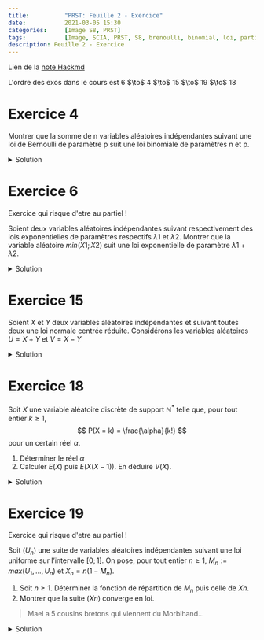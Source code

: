```yaml
---
title:          "PRST: Feuille 2 - Exercice"
date:           2021-03-05 15:30
categories:     [Image S8, PRST]
tags:           [Image, SCIA, PRST, S8, brenoulli, binomial, loi, partiel]
description: Feuille 2 - Exercice
---
```

Lien de la [note Hackmd](https://hackmd.io/@lemasymasa/BJH0y8-X_)

<div class="alert alert-info" role="alert" markdown="1">
L'ordre des exos dans le cours est 6 $\to$ 4 $\to$ 15 $\to$ 19 $\to$ 18
</div>

# Exercice 4

Montrer que la somme de n variables aléatoires indépendantes suivant une loi de Bernoulli de paramètre p suit une loi binomiale de paramètres n et p.

<details markdown="1">
<summary>Solution</summary>
$1^{ere}$ etape: Fonction caracteristique de $\mathcal B(n,p)$, Pour $k\in\text{{}0,1,2,...,n\text{}}$

<div class="alert alert-danger" role="alert" markdown="1">
$$
P(X=k)=\binom{n}{k}p^k(1-p)^{n-k}
$$
</div>

$$
\begin{aligned}
E(e^{itX})&=\sum_{k=0}^{n}e^{itk}P(X=k)\\
&= \sum_{k=0}^{n}e^{itk}\binom{n}{k}p^k(1-p)^{n-k}\\
&= \sum_{k=0}^{n}\binom{n}{k}a^kb^{n-k} = (pe^{it}+n-p)
\end{aligned}
$$

$2^e$ etape: Soient $X_1,...,X_n$ $n$ v.a. independantes de loi $\mathcal B(p)$ 

$$
\begin{aligned}
\phi_{X_1+...+X_n}(t) &= (\phi_{X_1}(t))^1\\
\phi_{X_1+...+X_n}'(t) &= (pe^{it} + 1 - p)^n
\end{aligned}
$$

</details>

# Exercice 6
<div class="alert alert-danger" role="alert" markdown="1">
Exercice qui risque d'etre au partiel !
</div>

Soient deux variables aléatoires indépendantes suivant respectivement des lois exponentielles de paramètres respectifs $\lambda1$ et $\lambda2$. Montrer que la variable aléatoire $min(X1; X2)$ suit une loi exponentielle de paramètre $\lambda1 + \lambda2$.

<details markdown="1">
<summary>Solution</summary>

On cherche:

$$
\begin{aligned}
Y&=min(X1, X2)\\
R_Y(x) &= e^{-(\lambda_1+\lambda_2)x}
\end{aligned}
$$

On pose $Y=\min(X_1,X_2)$. Par definition, pour $x\gt0$:

$$
\begin{aligned}
R_Y(x) &= P(Y\gt x)\\
&= P(min(X_1, X_2)\gt x)
\end{aligned}
$$

<div class="alert alert-warning" role="alert" markdown="1">
Point de logique: si le minimum est plus grand que $x$ alors les 2 sont plus grnads que $x$.
</div>

$$
R_Y(x) = P(\text{{}X_1\gt x\text{}}\cap\text{{}X_2\gt x\text{}})
$$

$X_1$ et $X_2$ sont independantes donc:

$$
\begin{aligned}
R_Y(x) &= P(X_1\gt X_2)P(X_2\gt x) = e^{-\lambda_1x}\times e^{-\lambda_1x}\\
&= e^{-(\lambda_1+\lambda_2)x}
\end{aligned}
$$

Conclusion: $Y\sim \xi(\lambda_1+\lambda_2)$

</details>

# Exercice 15
Soient $X$ et $Y$ deux variables aléatoires indépendantes et suivant toutes deux une loi normale centrée réduite. Considérons les variables aléatoires $U = X + Y$ et $V = X − Y$

<details markdown="1">
<summary>Solution</summary>
1. 

$$
\begin{pmatrix}
    U\\
    V
\end{pmatrix} =
\begin{pmatrix}
    1 &1\\
    1 &-1
\end{pmatrix}
\begin{pmatrix}
    X\\
    Y
\end{pmatrix}
$$

On pose:

$$
A=
\begin{pmatrix}
    1 &1\\
    1 &-1
\end{pmatrix}
$$

Toute combinaison lineaire de $U$ et $V$ es une combinaison de $X$ et $Y$, comme ce sont des vecteurs gaussien alors $(U,V)^T$ est un vecteur gaussien.

2.

$$
\begin{aligned} 
E(U)&=E(X+Y)=E(X)+E(Y)=0 \\
E(V)&=E(X-Y)=E(X)-E(Y)=0\\
E(UV)&=E(X^2-Y^2)=E(X^2)-E(Y^2)
\end{aligned}
$$

$X$ et $Y$  sont centrees.
$$
\begin{aligned}
VM(X)&=E(X^2)-\underbrace{E(X)^2}_{=0}\\
E(X^2)&=E(Y^2)=1\\
E(UV)&=1-1=0\\
Cov(U,V)&=0-0=0
\end{aligned}
$$

</details>

# Exercice 18
Soit $X$ une variable aléatoire discrète de support $\mathbb N^*$ telle que, pour tout entier $k \ge 1$,
$$
P(X = k) = \frac{\alpha}{k!}
$$
pour un certain réel $\alpha$.
1. Déterminer le réel $\alpha$
2. Calculer $E(X)$ puis $E(X(X − 1))$. En déduire $V(X)$.

<details markdown="1">
<summary>Solution</summary>

<div class="alert alert-danger" role="alert" markdown="1">
1. Par definition:

$$
\sum_{k\ge 1}P(X=k)=1
$$

</div>

$$
\sum_{k\ge1}\frac{\alpha}{k!}=1 \Rightarrow\alpha\sum_{k\ge1}\frac{1}{k!}
$$

<div class="alert alert-info" role="alert" markdown="1">
Developpement limite de $e^z$, $z\in\mathbb R$:

$$
e^{z}=\sum_{k\ge0}\frac{z^k}{k}=1
$$

</div>

$$
\begin{aligned}
\sum_{k\ge1}\frac{1}{k!}&=\sum_{k\ge0}\frac{1}{k!}=e-1\text{ developpement limite.}\\
\sum_{k\ge1}P(X=k)&=\alpha(e-1)\\ 
\text{donc } \alpha(e-1)&=1\Leftrightarrow\alpha=\frac{1}{e-1}
\end{aligned}
$$

Notons que $\alpha$ est positif.

2.
 
$$
\begin{aligned}
E(X) &= \sum_{k\ge1}X_{\alpha}P(X=k) = \sum_{k\ge1}\alpha\frac{k}{k!} = \alpha\sum_{k\ge1}\frac{1}{(k-1)!}\\
&= \alpha\sum_{j\ge0}\frac{1}{j!} = \alpha e = \frac{e}{e-1}
\end{aligned}
$$ 

Calculons $E(X(X-1))$:

$$
\begin{aligned}
E(X(X-1)) &= \sum_{k\ge1}k(k-1)P(X=k)\\
&= \sum_{k\ge1}k(k-1)\times\frac{\alpha}{k!}=\sum_{k\ge2}\frac{\alpha}{(k-2)!}\\
&= \sum_{j\ge0}\frac{\alpha}{j!}=\alpha e =  \frac{e}{e-1}\\
E(X(X-1)) + E(X) &= E(X^2) \text{ donc } E(X^2)=2 \frac{e}{e-1}\\
V(X)&=2 \frac{e}{e-1}-\biggr(\frac{e}{e-1}\biggr)^2\\
&= \frac{2e(e-1)e}{(e-1)^2} = \frac{e^2-2e}{(e-1)^2}
\end{aligned}
$$

</details>

# Exercice 19

<div class="alert alert-danger" role="alert" markdown="1">
Exercice qui risque d'etre au partiel !
</div>

Soit $(U_n)$ une suite de variables aléatoires indépendantes suivant une loi uniforme sur l’intervalle $[0; 1]$.
On pose, pour tout entier $n \ge 1$, $M_n := max(U_1, . . . , U_n)$ et $X_n = n(1−M_n)$.
1. Soit $n \ge 1$. Déterminer la fonction de répartition de $M_n$ puis celle de $Xn$.
2. Montrer que la suite $(Xn)$ converge en loi.

> Mael a 5 cousins bretons qui viennent du Morbihand...

<details markdown="1">
<summary>Solution</summary>
1.Soit $x$ un reel.

$$
\begin{aligned}
P(M_n\le x) &= P(max(U_1, . . . , U_n)\le x) = P(\text{{}U_1\le x\text{}}\cap...\cap\text{{}U_n\le x\text{}})\\
&= \Pi_{k=1}^n P(\text{{}U_k\le x\text{}}) = (P(U_1\le x))^n\\
&= (F(x))^n
\end{aligned}
$$

ou F designe la fonction de repartition.

Fonction de repartition de la loi $U([0;1])$:

$$
\begin{aligned}
F(x)&=
\begin{cases}
0 &\text{si } x\lt0\\
x &\text{si } x\in[0;1]\\
1 &\text{si } x\gt1
\end{cases}\\
\int_0^x1dt &= x\\
F_n(x)=P(M_n\le x) &=
\begin{cases}
0 &\text{si } x\lt0\\
x &\text{si } x\in[0;1]\\
1 &\text{si } x\gt1
\end{cases}\\
G_n(x) = P(X_n\le x) &= 1-P(X_n\gt x)\\
&= 1-P(n(1-M_n)\gt x)\\
&= 1-P(1-M_n\gt\frac{x}{n}) = 1 - P(-M_n\gt\frac{x}{n}-1)\\
&= 1-P(M_n\lt1-\frac{x}{n})\\ 
&=
\begin{cases}
1-0 &\text{si } 1-\frac{x}{n}\lt0\\
1-(1-\frac{x}{n}) &\text{si } 0\lt1-\frac{x}{n}\lt1\\
1-1 &\text{si } 1-\frac{x}{n}\gt1
\end{cases}\\
&=
\begin{cases}
0 &\text{si } x\lt0\\
1-(1-\frac{x}{n})^n &\text{si } x\in[0;n]\\
1 &\text{si } x\gt1
\end{cases}\\
\end{aligned}
$$

2.Quelle propriete du cours doit-on utiliser ?

Remarquons que:

$$
\lim_{n\to+\infty}G_n(x)=
\begin{cases}
0 &\text{ si } x\lt0\\
1-e^{-x}
\end{cases}\\
$$

Il s'agit de la fonction de repartition de la loi $\xi(1)$

Donc $X_n\Rightarrow^{\text{loi}} \xi(1)$

$\lim_{n\to+\infty}(1+\frac{z}{n})^n = e^{z}$ pour tout reel $z$.

</details>
